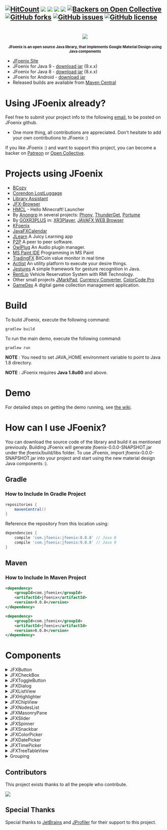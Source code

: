 [![HitCount](http://hits.dwyl.io/jfoenixadmin/JFoenix.svg)](http://hits.dwyl.io/jfoenixadmin/JFoenix)
[![][CircleCI img]][CircleCI]
[![][mavenbadge img]][mavenbadge]
[![][sonardebt img]][sonardebt]
[![][gitter img]][gitter]
[![Backers on Open Collective](https://opencollective.com/JFoenix/backers/badge.svg)](#backers) 
[![GitHub forks](https://img.shields.io/github/forks/jfoenixadmin/JFoenix.svg)](https://github.com/jfoenixadmin/JFoenix/network)
[![GitHub issues](https://img.shields.io/github/issues/jfoenixadmin/JFoenix.svg)](https://github.com/jfoenixadmin/JFoenix/issues)
[![GitHub license](https://img.shields.io/github/license/jfoenixadmin/JFoenix.svg)](https://github.com/jfoenixadmin/JFoenix/blob/master/LICENSE)
---

<h1 align="center">
    <img src="http://www.jfoenix.com/img/logo-JFX.png">
</h1>
<p align="center">
<sup>
<b>JFoenix is an open source Java library, that implements Google Material Design using Java components</b>
</sup>
</p>

* [JFoenix Site](http://www.jfoenix.com)
* JFoenix for Java 9 - [download jar](https://search.maven.org/remotecontent?filepath=com/jfoenix/jfoenix/9.0.8/jfoenix-9.0.8.jar) (9.x.x)
* JFoenix for Java 8 - [download jar](https://search.maven.org/remotecontent?filepath=com/jfoenix/jfoenix/8.0.8/jfoenix-8.0.8.jar) (8.x.x)
* JFoenix for Android - [download jar](https://search.maven.org/remotecontent?filepath=com/jfoenix/jfoenix/8.0.8/jfoenix-8.0.8-retrolambda.jar)
* Released builds are available from [Maven Central](http://search.maven.org/#search%7Cga%7C1%7CJFoenix)

# Using JFoenix already?
Feel free to submit your project info to the following <a href="mailto:developers@jfoenix.com" target="_top">email</a>, to be posted on JFoenix github.
* One more thing, all contributions are appreciated. Don't hesitate to add your own contributions to JFoenix :)

If you like JFoenix :) and want to support this project, you can become a backer on <a href="https://www.patreon.com/shadishaheen">Patreon</a> or <a href="https://opencollective.com/jfoenix">Open Collective</a>.

# Projects using JFoenix
* <a href="http://bcozy.org">BCozy</a>
* <a href="https://github.com/ThijsZijdel/Corendon-LostLuggage">Corendon LostLuggage</a>
* <a href="https://github.com/afsalashyana/Library-Assistant">Library Assistant</a>
* <a href="https://github.com/badarshahzad/Jfx-Browser">JFX-Browser</a>
* <a href="https://github.com/huanghongxun/HMCL">HMCL</a> - Hello Minecraft! Launcher 
* By <a href="https://github.com/anongrp">Anongrp</a> in several projects: 
<a href="https://github.com/anongrp/Phony">Phony</a>,
<a href="https://github.com/anongrp/ThunderGet">ThunderGet</a>,
<a href="https://github.com/anongrp/Portume">Portume</a>
* By <a href="https://github.com/goxr3plus">GOXR3PLUS</a> in:
<a href="https://github.com/goxr3plus/XR3Player">XR3Player</a>,
<a href="https://github.com/goxr3plus/JavaFX-Web-Browser">JAVAFX WEB Browser</a>
* <a href="https://github.com/bkenn/KFoenix">KFoenix</a>
* <a href="https://github.com/SeynalKim/JavaFXCalendar">JavaFXCalendar</a>
* <a href="https://bitbucket.org/NiNi94/oop16-jlearn/src/master/">JLearn</a> A Juicy Learning app
* <a href="https://github.com/rohan23chhabra/p2p">P2P</a> A peer to peer software.
* <a href="https://github.com/DropSnorz/OwlPlug">OwlPlug</a> An Audio plugin manager.
* <a href="https://github.com/RubbaBoy/MSPaintIDE">MS Paint IDE</a> Programming in MS Paint
* <a href="https://github.com/fl0wo/TradingFX">TradingFX</a> BitCoin value monitor in real time
* <a href="https://github.com/silentsoft/actlist">Actlist</a> An utility platform to execute your desire things.
* <a href="https://github.com/Giulianini/Jestures">Jestures</a> A simple framework for gesture recognition in Java.
* <a href="https://github.com/Shehanka/RentLio">RentLio</a> Vehicle Reservation System with RMI Technology.
* Other small projects <a href="https://github.com/mayuso/JMarkPad">JMarkPad</a>,
<a href="https://github.com/naeemkhan12/CurrencyConverter.git">Currency Converter</a>,
<a href="https://github.com/Anikeshpatel/ColorCode-Pro">ColorCode Pro</a>
* <a href="https://github.com/ykrasik/gamedex">GameDex</a> A digital game collection management application.

# Build
To build JFoenix, execute the following command:

    gradlew build

To run the main demo, execute the following command:

    gradlew run

**NOTE** : You need to set JAVA_HOME environment variable to point to Java 1.8 directory.

**NOTE** : JFoenix requires **Java 1.8u60** and above.

# Demo
For detailed steps on getting the demo running, see [the wiki].

# How can I use JFoenix?
You can download the source code of the library and build it as mentioned previously. Building JFoenix will generate jfoenix-0.0.0-SNAPSHOT.jar under the jfoenix/build/libs folder. To use JFoenix, import jfoenix-0.0.0-SNAPSHOT.jar into your project and start using the new material design Java components :).

## Gradle
### How to Include In Gradle Project
```groovy
repositories {
    mavenCentral()
}
```
Reference the repository from this location using:
```groovy
dependencies {
    compile 'com.jfoenix:jfoenix:8.0.8' // Java 8
    compile 'com.jfoenix:jfoenix:9.0.8' // Java 9
}
```

## Maven
### How to Include In Maven Project
```xml
<dependency>
    <groupId>com.jfoenix</groupId>
    <artifactId>jfoenix</artifactId>
    <version>9.0.8</version>
</dependency>

<dependency>
    <groupId>com.jfoenix</groupId>
    <artifactId>jfoenix</artifactId>
    <version>8.0.8</version>
</dependency>
```
# Components
<details><summary>JFXButton</summary><p>
    <a href="https://github.com/jfoenixadmin/JFoenix/wiki/Button"><b>Usage</b></a>

![Button Demo](http://jfoenix.com/gif/button.gif "Button Demo")
</p></details>

<details><summary>JFXCheckBox</summary><p>
 <a href="https://github.com/jfoenixadmin/JFoenix/wiki/Checkbox"><b>Usage</b></a>

![Check Box Demo](http://jfoenix.com/gif/checkbox.gif "Check Box Demo")
</p></details>

<details><summary>JFXToggleButton</summary><p>
 <a href="https://github.com/jfoenixadmin/JFoenix/wiki/Toggle-Button"><b>Usage</b></a>

![Toggle Button Demo](http://jfoenix.com/gif/toggle-button.gif "Toggle Button Demo")
</p></details>

<details><summary>JFXDialog</summary><p>


![Dialog Demo](http://jfoenix.com/gif/dialog.gif "Dialog Demo")
</p></details>

<details><summary>JFXListView</summary><p>

    
![List View Demo](http://jfoenix.com/gif/listview.gif "List View Demo")
</p></details>

<details><summary>JFXHighlighter</summary><p>

    
![Highlighter](http://jfoenix.com/gif/highlighter.gif "Highlighter")
</p></details>

<details><summary>JFXChipView</summary><p>

    
![Chip View](http://jfoenix.com/gif/chipview.gif "Chip View")
</p></details>

<details><summary>JFXNodesList</summary><p>

    
![Nodes List Demo](http://jfoenix.com/gif/nodes-list.gif "Nodes List Demo")
</p></details>

<details><summary>JFXMasonryPane</summary><p>

    
![Masonry Demo](http://jfoenix.com/gif/masonry.gif "Masonry Demo")
</p></details>

<details><summary>JFXSlider</summary><p>
 <a href="https://github.com/jfoenixadmin/JFoenix/wiki/Slider"><b>Usage</b></a>

![Slider Demo](http://jfoenix.com/gif/slider.gif "Slider Demo")
</p></details>

<details><summary>JFXSpinner</summary><p>

    
![Spinner Demo](http://jfoenix.com/gif/spinner.gif "Spinner Demo")
</p></details>

<details><summary>JFXSnackbar</summary><p>

    
![Icons-Snackbar Demo](http://jfoenix.com/gif/icons-snackbar.gif "Icons-Snackbar Demo")
</p></details>

<details><summary>JFXColorPicker</summary><p>

    
![Color Picker Demo](http://jfoenix.com/gif/colorpicker-beta.gif "Color Picker Demo")
</p></details>

<details><summary>JFXDatePicker</summary><p>

    
![Date Picker Demo](http://jfoenix.com/gif/datepicker.gif "Date Picker Demo")
</p></details>

<details><summary>JFXTimePicker</summary><p>

    
![Time Picker Demo](http://jfoenix.com/gif/timepicker.gif "Time Picker Demo")
</p></details>

<details><summary>JFXTreeTableView</summary><p>

    
![Tree Table View](http://jfoenix.com/gif/treetableview.gif "Tree Table View")
</p></details>

<details><summary>Grouping</summary><p>
    
![Grouping Demo](http://jfoenix.com/gif/grouping.gif "Grouping Demo")
</p></details>

[mavenbadge]:https://search.maven.org/search?q=g:com.jfoenix%20AND%20a:jfoenix&core=gav
[mavenbadge img]:https://maven-badges.herokuapp.com/maven-central/com.jfoenix/jfoenix/badge.svg

[sonar]:https://sonarqube.com/dashboard?id=com.jfoenix%3Ajfoenix-root
[sonar img]:https://sonarqube.com/api/badges/gate?key=com.jfoenix:jfoenix-root

[sonardebt]:https://sonarqube.com/dashboard?id=com.jfoenix%3Ajfoenix-root
[sonardebt img]:https://sonarqube.com/api/badges/measure?key=com.jfoenix:jfoenix-root&metric=sqale_debt_ratio

[CircleCI]:https://circleci.com/gh/jfoenixadmin/JFoenix/tree/master
[CircleCI img]:https://circleci.com/gh/jfoenixadmin/JFoenix/tree/master.svg?style=shield

[gitter]:https://gitter.im/JFoenix/Lobby?utm_source=badge&utm_medium=badge&utm_campaign=pr-badge&utm_content=badge
[gitter img]:https://badges.gitter.im/JFoenix/Lobby.svg

[the wiki]: https://github.com/jfoenixadmin/JFoenix/wiki#trying-the-demo

## Contributors

This project exists thanks to all the people who contribute.

<a href="https://github.com/jfoenixadmin/JFoenix/contributors"><img src="https://opencollective.com/JFoenix/contributors.svg?width=890&button=false" /></a>


## Special Thanks

Special thanks to <a href="https://www.jetbrains.com">JetBrains</a> and <a href="https://www.ej-technologies.com/products/jprofiler/overview.html">JProfiler</a> for their support to this project.
